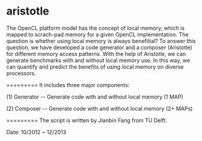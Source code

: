aristotle
=========

The OpenCL platform model has the concept of local memory, which is mapped to scrach-pad memory for a given OpenCL implementation. The question is whether using local memory is always benefitial? To answer this question, we have developed a code generator and a composer (Aristotle) for different memory access patterns. With the help of Aristotle, we can generate benchmarks with and without local memory use. In this way, we can quantify and predict the benefits of using local memory on diverse processors.

=========
It includes three major components:

(1) Generator -- Generate code with and without local memory (1 MAP)

(2) Composer -- Generate code with and without local memory (2+ MAPs)


=========
The script is written by Jianbin Fang from TU Delft. 

Date: 10/2012 ~ 12/2013

